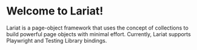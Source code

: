 # Welcome to Lariat!

Lariat is a page-object framework that uses the concept of collections to build powerful page objects with minimal effort. Currently, Lariat supports Playwright and Testing Library bindings.
